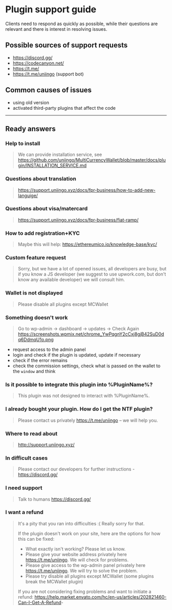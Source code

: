 # Plugin support guide

Clients need to respond as quickly as possible, while their questions are relevant and there is interest in resolving issues.

## Possible sources of support requests

- <https://discord.gg/>
- <https://codecanyon.net/>
- <https://t.me/>
- <https://t.me/uniingo> (support bot)

## Common causes of issues

- using old version
- activated third-party plugins that affect the code

---

## Ready answers

### Help to install

> We can provide installation service, see <https://github.com/uniingo/MultiCurrencyWallet/blob/master/docs/plugin/INSTALLATION_SERVICE.md>

### Questions about translation

> <https://support.uniingo.xyz/docs/fpr-business/how-to-add-new-languige/>

### Questions about visa/matercard

> <https://support.uniingo.xyz/docs/fpr-business/fiat-ramp/>

### How to add registration+KYC

> Maybe this will help: <https://ethereumico.io/knowledge-base/kyc/>

### Custom feature request

> Sorry, but we have a lot of opened issues, all developers are busy, but if you know a JS developer (we suggest to use upwork.com, but don't know any available developer) we will consult him.

### Wallet is not displayed

> Please disable all plugins except MCWallet

### Something doesn't work

> Go to wp-admin -> dashboard -> updates -> Check Again
> <https://screenshots.wpmix.net/chrome_YwPqgnY2cCxj8gjB42SuD0dq6DdmqU1o.png>

- request access to the admin panel
- login and check if the plugin is updated, update if necessary
- check if the error remains
- check the commission settings, check what is passed on the wallet to the `window` and think

### Is it possible to integrate this plugin into %PluginName%?

> This plugin was not designed to interact with %PluginName%.

### I already bought your plugin. How do I get the NTF plugin?

> Please contact us privately <https://t.me/uniingo> – we will help you.

### Where to read about

> <http://support.uniingo.xyz/>

### In difficult cases

> Please contact our developers for further instructions - <https://discord.gg/>

### I need support

> Talk to humans <https://discord.gg/>

### I want a refund

> It's a pity that you ran into difficulties :( Really sorry for that.
>
> If the plugin doesn't work on your site, here are the options for how this can be fixed:
>
> - What exactly isn't working? Please let us know.
> - Please give your website address privately here <https://t.me/uniingo>. We will check for problems.
> - Please give access to the wp-admin panel privately here <https://t.me/uniingo>. We will try to solve the problem.
> - Please try disable all plugins except MCWallet (some plugins break the MCWallet plugin)
>
> If you are not considering fixing problems and want to initiate a refund:
> <https://help.market.envato.com/hc/en-us/articles/202821460-Can-I-Get-A-Refund>-
